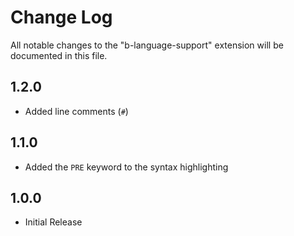 # Change Log

All notable changes to the "b-language-support" extension will be documented in this file.

## 1.2.0

- Added line comments (`#`)

## 1.1.0

- Added the `PRE` keyword to the syntax highlighting

## 1.0.0

- Initial Release
